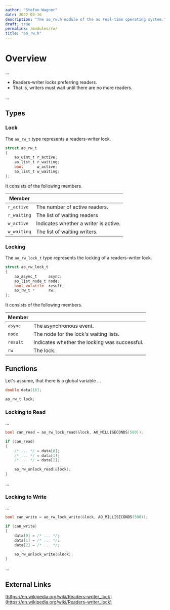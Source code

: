 ```yaml
---
author: "Stefan Wagner"
date: 2022-08-16
description: "The ao_rw.h module of the ao real-time operating system."
draft: true
permalink: /modules/rw/
title: "ao_rw.h"
---
```


# Overview

...

- Readers-writer locks preferring readers.
- That is, writers must wait until there are no more readers.

...

## Types

### Lock

The `ao_rw_t` type represents a readers-writer lock.

```c
struct ao_rw_t
{
    ao_uint_t r_active;
    ao_list_t r_waiting;
    bool      w_active;
    ao_list_t w_waiting;
};
```

It consists of the following members.

| Member | |
|--------|-|
| `r_active` | The number of active readers. |
| `r_waiting` | The list of waiting readers |
| `w_active` | Indicates whether a writer is active. |
| `w_waiting` | The list of waiting writers. |

### Locking

The `ao_rw_lock_t` type represents the locking of a readers-writer lock.

```c
struct ao_rw_lock_t
{
    ao_async_t     async;
    ao_list_node_t node;
    bool volatile  result;
    ao_rw_t *      rw;
};
```

It consists of the following members.

| Member | |
|--------|-|
| `async` | The asynchronous event. |
| `node` | The node for the lock's waiting lists. |
| `result` | Indicates whether the locking was successful. |
| `rw` | The lock. |

## Functions

Let's assume, that there is a global variable ...

```c
double data[16];
```

```c
ao_rw_t lock;
```

### Locking to Read

...

```c
bool can_read = ao_rw_lock_read(&lock, AO_MILLISECONDS(500));

if (can_read)
{
    /* ... */ = data[0];
    /* ... */ = data[1];
    /* ... */ = data[2];

    ao_rw_unlock_read(&lock);
}
```

...

### Locking to Write

...

```c
bool can_write = ao_rw_lock_write(&lock, AO_MILLISECONDS(500));

if (can_write)
{
    data[0] = /* ... */;
    data[1] = /* ... */;
    data[2] = /* ... */;

    ao_rw_unlock_write(&lock);
}
```

...

## External Links

[https://en.wikipedia.org/wiki/Readers–writer_lock](https://en.wikipedia.org/wiki/Readers–writer_lock)
